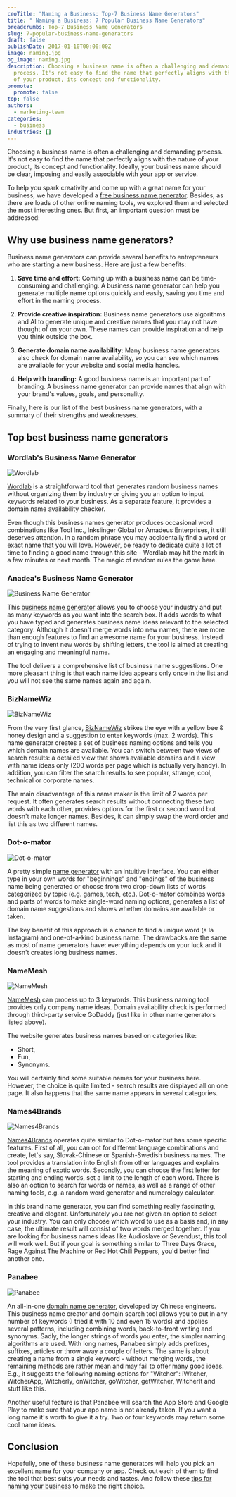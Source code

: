 ```yaml
---
ceoTitle: "Naming a Business: Top-7 Business Name Generators"
title: " Naming a Business: 7 Popular Business Name Generators"
breadcrumbs: Top-7 Business Name Generators
slug: 7-popular-business-name-generators
draft: false
publishDate: 2017-01-10T00:00:00Z
image: naming.jpg
og_image: naming.jpg
description: Choosing a business name is often a challenging and demanding
  process. It's not easy to find the name that perfectly aligns with the nature
  of your product, its concept and functionality.
promote:
  promote: false
top: false
authors:
  - marketing-team
categories:
  - business
industries: []
---
```

Choosing a business name is often a challenging and demanding process. It's not easy to find the name that perfectly aligns with the nature of your product, its concept and functionality. Ideally, your business name should be clear, imposing and easily associable with your app or service.

To help you spark creativity and come up with a great name for your business, we have developed a [free business name generator](https://businessnameguide.com/). Besides, as there are loads of other online naming tools, we explored them and selected the most interesting ones. But first, an important question must be addressed:

## Why use business name generators?

Business name generators can provide several benefits to entrepreneurs who are starting a new business. Here are just a few benefits:

1. __Save time and effort:__ Coming up with a business name can be time-consuming and challenging. A business name generator can help you generate multiple name options quickly and easily, saving you time and effort in the naming process.

2. __Provide creative inspiration:__ Business name generators use algorithms and AI to generate unique and creative names that you may not have thought of on your own. These names can provide inspiration and help you think outside the box.

3. __Generate domain name availability:__ Many business name generators also check for domain name availability, so you can see which names are available for your website and social media handles.

4. __Help with branding:__ A good business name is an important part of branding. A business name generator can provide names that align with your brand's values, goals, and personality.

Finally, here is our list of the best business name generators, with a summary of their strengths and weaknesses.

## Top best business name generators

### Wordlab's Business Name Generator

![Wordlab](Wordlab.png)

<a href="http://www.wordlab.com/name-generators/business-name-generator/" rel="nofollow" target="_blank">Wordlab</a> is a straightforward tool that generates random business names without organizing them by industry or giving you an option to input keywords related to your business. As a separate feature, it provides a domain name availability checker.

Even though this business names generator produces occasional word combinations like Tool Inc., Inkslinger Global or Amadeus Enterprises, it still deserves attention. In a random phrase you may accidentally find a word or exact name that you will love. However, be ready to dedicate quite a lot of time to finding a good name through this site - Wordlab may hit the mark in a few minutes or next month. The magic of random rules the game here.

### Anadea's Business Name Generator

![Business Name Generator](Anadea_BNG.png)

This [business name generator](https://businessnameguide.com/) allows you to choose your industry and put as many keywords as you want into the search box. It adds words to what you have typed and generates business name ideas relevant to the selected category. Although it doesn't merge words into new names, there are more than enough features to find an awesome name for your business. Instead of trying to invent new words by shifting letters, the tool is aimed at creating an engaging and meaningful name.

The tool delivers a comprehensive list of business name suggestions. One more pleasant thing is that each name idea appears only once in the list and you will not see the same names again and again.

### BizNameWiz

![BizNameWiz](BizNameWiz.png)

From the very first glance, <a href="https://businessnamegenerator.com/" rel="nofollow" target="_blank">BizNameWiz</a> strikes the eye with a yellow bee & honey design and a suggestion to enter keywords (max. 2 words). This name generator creates a set of business naming options and tells you which domain names are available. You can switch between two views of search results: a detailed view that shows available domains and a view with name ideas only (200 words per page which is actually very handy). In addition, you can filter the search results to see popular, strange, cool, technical or corporate names.

The main disadvantage of this name maker is the limit of 2 words per request. It often generates search results without connecting these two words with each other, provides options for the first or second word but doesn't make longer names. Besides, it can simply swap the word order and list this as two different names.

### Dot-o-mator

![Dot-o-mator](Dot-o-mator.png)

A pretty simple <a href="https://www.dotomator.com/" rel="nofollow" target="_blank">name generator</a> with an intuitive interface. You can either type in your own words for "beginnings" and "endings" of the business name being generated or choose from two drop-down lists of words categorized by topic (e.g. games, tech, etc.). Dot-o-mator combines words and parts of words to make single-word naming options, generates a list of domain name suggestions and shows whether domains are available or taken.

The key benefit of this approach is a chance to find a unique word (a la Instagram) and one-of-a-kind business name. The drawbacks are the same as most of name generators have: everything depends on your luck and it doesn't creates long business names.

### NameMesh

![NameMesh](Name_Mesh.png)

<a href="https://www.namemesh.com/company-name-generator" rel="nofollow" target="_blank">NameMesh</a> can process up to 3 keywords. This business naming tool provides only company name ideas. Domain availability check is performed through third-party service GoDaddy (just like in other name generators listed above).

The website generates business names based on categories like:
 * Short,
 * Fun,
 * Synonyms.

You will certainly find some suitable names for your business here. However, the choice is quite limited - search results are displayed all on one page. It also happens that the same name appears in several categories.

### Names4Brands

![Names4Brands](Names4Brands.png)

<a href="http://www.names4brands.com/" rel="nofollow" target="_blank">Names4Brands</a> operates quite similar to Dot-o-mator but has some specific features. First of all, you can opt for different language combinations and create, let's say, Slovak-Chinese or Spanish-Swedish business names. The tool provides a translation into English from other languages and explains the meaning of exotic words. Secondly, you can choose the first letter for starting and ending words, set a limit to the length of each word. There is also an option to search for words or names, as well as a range of other naming tools, e.g. a random word generator and numerology calculator.

In this brand name generator, you can find something really fascinating, creative and elegant. Unfortunately you are not given an option to select your industry. You can only choose which word to use as a basis and, in any case, the ultimate result will consist of two words merged together. If you are looking for business names ideas like Audioslave or Sevendust, this tool will work well. But if your goal is something similar to Three Days Grace, Rage Against The Machine or Red Hot Chili Peppers, you'd better find another one.

### Panabee

![Panabee](Panabee.png)

An all-in-one <a href="http://www.panabee.com/" rel="nofollow" target="_blank">domain name generator</a>, developed by Chinese engineers. This business name creator and domain search tool allows you to put in any number of keywords (I tried it with 10 and even 15 words) and applies several patterns, including combining words, back-to-front writing and synonyms. Sadly, the longer strings of words you enter, the simpler naming algorithms are used. With long names, Panabee simply adds prefixes, suffixes, articles or throw away a couple of letters. The same is about creating a name from a single keyword - without merging words, the remaining methods are rather mean and may fail to offer many good ideas. E.g., it suggests the following naming options for "Witcher": iWitcher, WitcherApp, Witcherly, onWitcher, goWitcher, getWitcher, WitcherIt and stuff like this.

Another useful feature is that Panabee will search the App Store and Google Play to make sure that your app name is not already taken. If you want a long name it's worth to give it a try. Two or four keywords may return some cool name ideas.

## Conclusion

Hopefully, one of these business name generators will help you pick an excellent name for your company or app. Check out each of them to find the tool that best suits your needs and tastes. And follow these [tips for naming your business](https://anadea.info/blog/nomen-est-omen-how-to-choose-a-name-for-your-app) to make the right choice.
